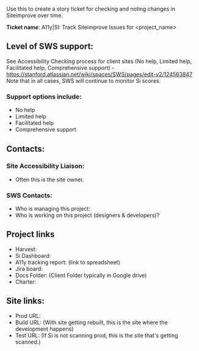 Use this to create a story ticket for checking and noting changes in Siteimprove over time.

**Ticket name**: A11y|SI: Track Siteimprove Issues for <project_name>

## Level of SWS support:
See Accessibility Checking process for client sites (No help, Limited help, Facilitated help, Comprehensive support) - https://stanford.atlassian.net/wiki/spaces/SWS/pages/edit-v2/124563847
Note that in all cases, SWS will continue to monitor Si scores. 

### Support options include:
* No help
* Limited help
* Facilitated help
* Comprehensive support

## Contacts:

### Site Accessibility Liaison:
* Often this is the site owner.

### SWS Contacts:

* Who is managing this project: 
* Who is working on this project (designers & developers)?

## Project links

* Harvest: 
* Si Dashboard: 
* A11y tracking report: (link to spreadsheet)
* Jira board: 
* Docs Folder: (Client Folder typically in Google drive)
* Charter: 

## Site links:

* Prod URL: 
* Build URL: (With site getting rebuilt, this is the site where the development happens)
* Test URL: (If Si is not scanning prod, this is the site that's getting scanned.)
